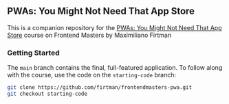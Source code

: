 ## PWAs: You Might Not Need That App Store

This is a companion repository for the [PWAs: You Might Not Need That App Store](https://frontendmasters.com/courses/pwas-v2/) course on Frontend Masters by Maximiliano Firtman

### Getting Started

The `main` branch contains the final, full-featured application. To follow along with the course, use the code on the `starting-code` branch:

```bash
git clone https://github.com/firtman/frontendmasters-pwa.git
git checkout starting-code
```

